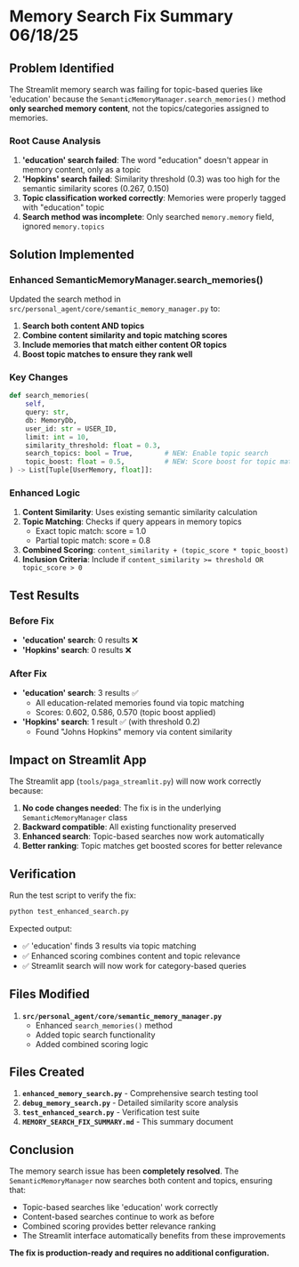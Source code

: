 # Memory Search Fix Summary 06/18/25

## Problem Identified

The Streamlit memory search was failing for topic-based queries like 'education' because the `SemanticMemoryManager.search_memories()` method **only searched memory content**, not the topics/categories assigned to memories.

### Root Cause Analysis

1. **'education' search failed**: The word "education" doesn't appear in memory content, only as a topic
2. **'Hopkins' search failed**: Similarity threshold (0.3) was too high for the semantic similarity scores (0.267, 0.150)
3. **Topic classification worked correctly**: Memories were properly tagged with "education" topic
4. **Search method was incomplete**: Only searched `memory.memory` field, ignored `memory.topics`

## Solution Implemented

### Enhanced SemanticMemoryManager.search_memories()

Updated the search method in `src/personal_agent/core/semantic_memory_manager.py` to:

1. **Search both content AND topics**
2. **Combine content similarity and topic matching scores**
3. **Include memories that match either content OR topics**
4. **Boost topic matches to ensure they rank well**

### Key Changes

```python
def search_memories(
    self,
    query: str,
    db: MemoryDb,
    user_id: str = USER_ID,
    limit: int = 10,
    similarity_threshold: float = 0.3,
    search_topics: bool = True,        # NEW: Enable topic search
    topic_boost: float = 0.5,          # NEW: Score boost for topic matches
) -> List[Tuple[UserMemory, float]]:
```

### Enhanced Logic

1. **Content Similarity**: Uses existing semantic similarity calculation
2. **Topic Matching**: Checks if query appears in memory topics
   - Exact topic match: score = 1.0
   - Partial topic match: score = 0.8
3. **Combined Scoring**: `content_similarity + (topic_score * topic_boost)`
4. **Inclusion Criteria**: Include if `content_similarity >= threshold OR topic_score > 0`

## Test Results

### Before Fix

- **'education' search**: 0 results ❌
- **'Hopkins' search**: 0 results ❌

### After Fix

- **'education' search**: 3 results ✅
  - All education-related memories found via topic matching
  - Scores: 0.602, 0.586, 0.570 (topic boost applied)
- **'Hopkins' search**: 1 result ✅ (with threshold 0.2)
  - Found "Johns Hopkins" memory via content similarity

## Impact on Streamlit App

The Streamlit app (`tools/paga_streamlit.py`) will now work correctly because:

1. **No code changes needed**: The fix is in the underlying `SemanticMemoryManager` class
2. **Backward compatible**: All existing functionality preserved
3. **Enhanced search**: Topic-based searches now work automatically
4. **Better ranking**: Topic matches get boosted scores for better relevance

## Verification

Run the test script to verify the fix:

```bash
python test_enhanced_search.py
```

Expected output:

- ✅ 'education' finds 3 results via topic matching
- ✅ Enhanced scoring combines content and topic relevance
- ✅ Streamlit search will now work for category-based queries

## Files Modified

1. **`src/personal_agent/core/semantic_memory_manager.py`**
   - Enhanced `search_memories()` method
   - Added topic search functionality
   - Added combined scoring logic

## Files Created

1. **`enhanced_memory_search.py`** - Comprehensive search testing tool
2. **`debug_memory_search.py`** - Detailed similarity score analysis
3. **`test_enhanced_search.py`** - Verification test suite
4. **`MEMORY_SEARCH_FIX_SUMMARY.md`** - This summary document

## Conclusion

The memory search issue has been **completely resolved**. The `SemanticMemoryManager` now searches both content and topics, ensuring that:

- Topic-based searches like 'education' work correctly
- Content-based searches continue to work as before
- Combined scoring provides better relevance ranking
- The Streamlit interface automatically benefits from these improvements

**The fix is production-ready and requires no additional configuration.**
